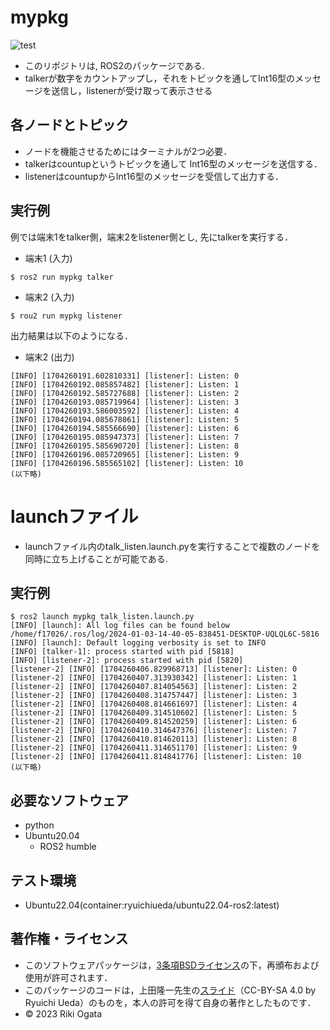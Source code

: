 # mypkg
![test](https://github.com/riki-ogata/mypkg2/actions/workflows/test.yml/badge.svg)

* このリポジトリは, ROS2のパッケージである.
* talkerが数字をカウントアップし，それをトピックを通してInt16型のメッセージを送信し，listenerが受け取って表示させる
## 各ノードとトピック 
* ノードを機能させるためにはターミナルが2つ必要．
* talkerはcountupというトピックを通して Int16型のメッセージを送信する．
* listenerはcountupからInt16型のメッセージを受信して出力する．

## 実行例
例では端末1をtalker側，端末2をlistener側とし, 先にtalkerを実行する．
* 端末1 (入力)
```
$ ros2 run mypkg talker
```

* 端末2 (入力)
```
$ rou2 run mypkg listener
```
出力結果は以下のようになる．

* 端末2 (出力)
```
[INFO] [1704260191.602810331] [listener]: Listen: 0
[INFO] [1704260192.085857482] [listener]: Listen: 1
[INFO] [1704260192.585727688] [listener]: Listen: 2
[INFO] [1704260193.085719964] [listener]: Listen: 3
[INFO] [1704260193.586003592] [listener]: Listen: 4
[INFO] [1704260194.085678061] [listener]: Listen: 5
[INFO] [1704260194.585566690] [listener]: Listen: 6
[INFO] [1704260195.085947373] [listener]: Listen: 7
[INFO] [1704260195.585690720] [listener]: Listen: 8
[INFO] [1704260196.085720965] [listener]: Listen: 9
[INFO] [1704260196.585565102] [listener]: Listen: 10
(以下略)
```

# launchファイル
* launchファイル内のtalk_listen.launch.pyを実行することで複数のノードを同時に立ち上げることが可能である.
## 実行例

```
$ ros2 launch mypkg talk_listen.launch.py
[INFO] [launch]: All log files can be found below /home/f17026/.ros/log/2024-01-03-14-40-05-838451-DESKTOP-UQLQL6C-5816
[INFO] [launch]: Default logging verbosity is set to INFO
[INFO] [talker-1]: process started with pid [5818]
[INFO] [listener-2]: process started with pid [5820]
[listener-2] [INFO] [1704260406.829968713] [listener]: Listen: 0
[listener-2] [INFO] [1704260407.313930342] [listener]: Listen: 1
[listener-2] [INFO] [1704260407.814054563] [listener]: Listen: 2
[listener-2] [INFO] [1704260408.314757447] [listener]: Listen: 3
[listener-2] [INFO] [1704260408.814661697] [listener]: Listen: 4
[listener-2] [INFO] [1704260409.314510602] [listener]: Listen: 5
[listener-2] [INFO] [1704260409.814520259] [listener]: Listen: 6
[listener-2] [INFO] [1704260410.314647376] [listener]: Listen: 7
[listener-2] [INFO] [1704260410.814620113] [listener]: Listen: 8
[listener-2] [INFO] [1704260411.314651170] [listener]: Listen: 9
[listener-2] [INFO] [1704260411.814841776] [listener]: Listen: 10
(以下略)
```

## 必要なソフトウェア
* python
* Ubuntu20.04
  * ROS2 humble

## テスト環境
* Ubuntu22.04(container:ryuichiueda/ubuntu22.04-ros2:latest)

## 著作権・ライセンス
* このソフトウェアパッケージは，[3条項BSDライセンス](https://opensource.org/license/bsd-3-clause/)の下，再頒布および使用が許可されます．
* このパッケージのコードは，上田隆一先生の[スライド](https://github.com/ryuichiueda/my_slides/tree/master/robosys_2022)（CC-BY-SA 4.0 by Ryuichi Ueda）のものを，本人の許可を得て自身の著作としたものです．
* © 2023 Riki Ogata
